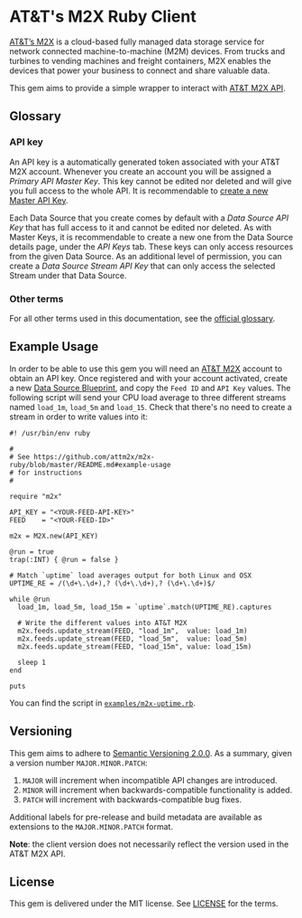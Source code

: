 # AT&T's M2X Ruby Client

[AT&T’s M2X](https://m2x.att.com/) is a cloud-based fully managed data storage service for network connected machine-to-machine (M2M) devices. From trucks and turbines to vending machines and freight containers, M2X enables the devices that power your business to connect and share valuable data.

This gem aims to provide a simple wrapper to interact with [AT&T M2X API](https://m2x.att.com/developer/documentation/overview).

## Glossary

### API key

An API key is a automatically generated token associated with your AT&T M2X account. Whenever you create an account you will be assigned a _Primary API Master Key_. This key cannot be edited nor deleted and will give you full access to the whole API. It is recommendable to [create a new Master API Key](https://m2x.att.com/account#master-keys-tab).

Each Data Source that you create comes by default with a _Data Source API Key_ that has full access to it and cannot be edited nor deleted. As with Master Keys, it is recommendable to create a new one from the Data Source details page, under the _API Keys_ tab. These keys can only access resources from the given Data Source. As an additional level of permission, you can create a _Data Source Stream API Key_ that can only access the selected Stream under that Data Source.

### Other terms

For all other terms used in this documentation, see the [official glossary](https://m2x.att.com/developer/documentation/glossary).

## Example Usage

In order to be able to use this gem you will need an [AT&T M2X](https://m2x.att.com/) account to obtain an API key. Once registered and with your account activated, create a new [Data Source Blueprint](https://m2x.att.com/blueprints), and copy the `Feed ID` and `API Key` values. The following script will send your CPU load average to three different streams named `load_1m`, `load_5m` and `load_15`. Check that there's no need to create a stream in order to write values into it:

    #! /usr/bin/env ruby

    #
    # See https://github.com/attm2x/m2x-ruby/blob/master/README.md#example-usage
    # for instructions
    #

    require "m2x"

    API_KEY = "<YOUR-FEED-API-KEY>"
    FEED    = "<YOUR-FEED-ID>"

    m2x = M2X.new(API_KEY)

    @run = true
    trap(:INT) { @run = false }

    # Match `uptime` load averages output for both Linux and OSX
    UPTIME_RE = /(\d+\.\d+),? (\d+\.\d+),? (\d+\.\d+)$/

    while @run
      load_1m, load_5m, load_15m = `uptime`.match(UPTIME_RE).captures

      # Write the different values into AT&T M2X
      m2x.feeds.update_stream(FEED, "load_1m",  value: load_1m)
      m2x.feeds.update_stream(FEED, "load_5m",  value: load_5m)
      m2x.feeds.update_stream(FEED, "load_15m", value: load_15m)

      sleep 1
    end

    puts

You can find the script in [`examples/m2x-uptime.rb`](examples/m2x-uptime.rb).

## Versioning

This gem aims to adhere to [Semantic Versioning 2.0.0](http://semver.org/). As a summary, given a version number `MAJOR.MINOR.PATCH`:

1. `MAJOR` will increment when incompatible API changes are introduced.
2. `MINOR` will increment when backwards-compatible functionality is added.
3. `PATCH` will increment with backwards-compatible bug fixes.

Additional labels for pre-release and build metadata are available as extensions to the `MAJOR.MINOR.PATCH` format.

**Note**: the client version does not necessarily reflect the version used in the AT&T M2X API.

## License

This gem is delivered under the MIT license. See [LICENSE](LICENSE) for the terms.
